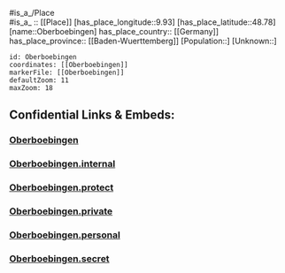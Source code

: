 ﻿---
location: [48.78,9.93] 
mapzoom: [7,12] 
mapmarker: city 
type: City
tags:
- geo/City


SpocWebEntityId: 33024
isDeleted: false
confidential: public

---
#is_a_/Place  
#is_a_ :: [[Place]] 
[has_place_longitude::9.93] 
[has_place_latitude::48.78] 
[name::Oberboebingen] 
has_place_country:: [[Germany]]  
has_place_province:: [[Baden-Wuerttemberg]] 
[Population::] 
[Unknown::] 


```leaflet
id: Oberboebingen
coordinates: [[Oberboebingen]] 
markerFile: [[Oberboebingen]] 
defaultZoom: 11 
maxZoom: 18
```


## Confidential Links & Embeds: 

### [Oberboebingen](/_public/Earth/Continent/Europe/Europe~Central/Germany/Germany~West/Baden-Wuerttemberg/counties~BW/Ostalbkreis/cities~Ostalbkreis/Rosenstein/City/Oberboebingen.md) 

### [Oberboebingen.internal](/_internal/Earth/Continent/Europe/Europe~Central/Germany/Germany~West/Baden-Wuerttemberg/counties~BW/Ostalbkreis/cities~Ostalbkreis/Rosenstein/City/Oberboebingen.internal.md) 

### [Oberboebingen.protect](/_protect/Earth/Continent/Europe/Europe~Central/Germany/Germany~West/Baden-Wuerttemberg/counties~BW/Ostalbkreis/cities~Ostalbkreis/Rosenstein/City/Oberboebingen.protect.md) 

### [Oberboebingen.private](/_private/Earth/Continent/Europe/Europe~Central/Germany/Germany~West/Baden-Wuerttemberg/counties~BW/Ostalbkreis/cities~Ostalbkreis/Rosenstein/City/Oberboebingen.private.md) 

### [Oberboebingen.personal](/_personal/Earth/Continent/Europe/Europe~Central/Germany/Germany~West/Baden-Wuerttemberg/counties~BW/Ostalbkreis/cities~Ostalbkreis/Rosenstein/City/Oberboebingen.personal.md) 

### [Oberboebingen.secret](/_secret/Earth/Continent/Europe/Europe~Central/Germany/Germany~West/Baden-Wuerttemberg/counties~BW/Ostalbkreis/cities~Ostalbkreis/Rosenstein/City/Oberboebingen.secret.md) 
